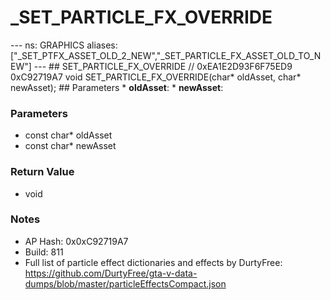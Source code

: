 # _SET_PARTICLE_FX_OVERRIDE

--- ns: GRAPHICS aliases: ["_SET_PTFX_ASSET_OLD_2_NEW","_SET_PARTICLE_FX_ASSET_OLD_TO_NEW"] --- ## SET_PARTICLE_FX_OVERRIDE  // 0xEA1E2D93F6F75ED9 0xC92719A7 void SET_PARTICLE_FX_OVERRIDE(char* oldAsset, char* newAsset);   ## Parameters * **oldAsset**: * **newAsset**:

### Parameters
* const char* oldAsset
* const char* newAsset

### Return Value
* void

### Notes
* AP Hash: 0x0xC92719A7
* Build: 811
* Full list of particle effect dictionaries and effects by DurtyFree: https://github.com/DurtyFree/gta-v-data-dumps/blob/master/particleEffectsCompact.json

